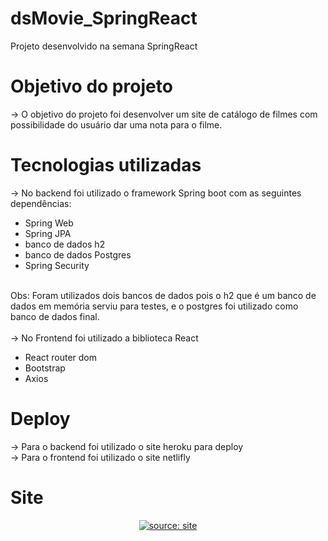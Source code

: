 # dsMovie_SpringReact
Projeto desenvolvido na semana SpringReact

# Objetivo do projeto
 -> O objetivo do projeto foi desenvolver um site de catálogo de filmes com possibilidade do usuário dar uma nota para o filme.
 
# Tecnologias utilizadas

-> No backend foi utilizado o framework Spring boot com as seguintes dependências:
<ul>
<li> Spring Web   </li>
<li> Spring JPA   </li>
<li> banco de dados h2  </li>
<li> banco de dados Postgres   </li>
<li> Spring Security  </li>
</ul>
<br/>
Obs: Foram utilizados dois bancos de dados pois o h2 que é um banco de dados em memória serviu para testes, e o postgres foi utilizado como banco de dados final.
<br/>
<br/>
-> No Frontend foi utilizado a biblioteca React 
<ul>
<li> React router dom   </li>
<li> Bootstrap   </li>
<li> Axios  </li>
</ul>

# Deploy

-> Para o backend foi utilizado o site heroku para deploy <br/>
-> Para o frontend foi utilizado o site netlifly

# Site

<center> <a href="dsmovie-bymario.netlify.app"><img src="https://i.imgur.com/etwFIhf.png" title="source: site" /></a> </center>


